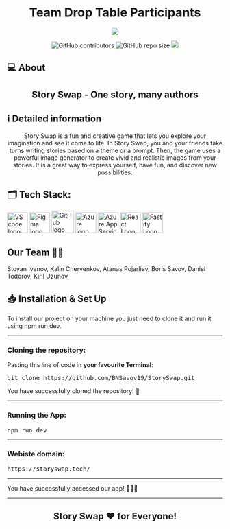 <h1 align="center">Team Drop Table Participants</h1>

<p align = "center">
    <img src="https://cdn.discordapp.com/attachments/623145355076304896/1092016511289393162/Join_a_Session_1.png" />
</p>

<p align = "center">
    <img alt="GitHub contributors" src="https://img.shields.io/github/contributors/BNSavov19/StorySwap?style=for-the-badge">
    <img alt="GitHub repo size" src="https://img.shields.io/github/repo-size/BNSavov19/StorySwap?style=for-the-badge">
    <img src="https://img.shields.io/github/languages/count/BNSavov19/StorySwap?style=for-the-badge">
</p>

## 💻 About
<h2 align="center">Story Swap - One story, many authors</h2>

## ℹ️ Detailed information 
<p align="center">
Story Swap is a fun and creative game that lets you explore your imagination and see it come to life. In Story Swap, you and your friends take turns writing stories based on a theme or a prompt. Then, the game uses a powerful image generator to create vivid and realistic images from your stories. It is a great way to express yourself, have fun, and discover new possibilities.
</p>

## 🗂️ Tech Stack:
<p align="left">
    <a href="https://code.visualstudio.com/"><img src="https://upload.wikimedia.org/wikipedia/commons/thumb/9/9a/Visual_Studio_Code_1.35_icon.svg/1024px-Visual_Studio_Code_1.35_icon.svg.png" alt="VS code logo" width=48px /></a>
    <a href="https://www.figma.com/"><img src="https://img.icons8.com/color/344/figma--v1.png" alt="Figma logo" width=48px/></a>
    <a href="https://github.com/"><img src="https://img.icons8.com/nolan/344/github.png" alt="GitHub logo" width=52px /></a>
    <a href="https://azure.microsoft.com/en-us/"><img src="https://img.icons8.com/fluency/344/azure-1.png" alt="Azure logo" width=48px /></a>
    <a href="https://azure.microsoft.com/en-us/services/app-service/"><img src="https://ms-azuretools.gallerycdn.vsassets.io/extensions/ms-azuretools/vscode-azureappservice/0.23.3/1650585198428/Microsoft.VisualStudio.Services.Icons.Default" alt="Azure App Service logo" width=48px /></a>
    <a href="https://react.dev/"><img src="https://upload.wikimedia.org/wikipedia/commons/thumb/a/a7/React-icon.svg/1200px-React-icon.svg.png" alt="React Logo" width=48px /></a>
    <a href="https://www.fastify.io/"><img src="https://www.svgrepo.com/show/353729/fastify-icon.svg" alt="Fastify Logo" width=48px /></a>
</p>

## Our Team 👨‍💻 <a name = "team"></a>
Stoyan Ivanov, Kalin Chervenkov, Atanas Pojarliev, Boris Savov, Daniel Todorov, Kiril Uzunov

## 📥 Installation & Set Up
<p> To install our project on your machine you just need to clone it and run it using npm run dev.</p>

<hr>

<h3><B>Cloning the repository:</B></h3>

Pasting this line of code in **your favourite Terminal**:
<pre>git clone https://github.com/BNSavov19/StorySwap.git</pre>
<p>You have successfully cloned the repository! 🥳</p>

<hr>

<h3><B>Running the App:</B></h3>

<pre>npm run dev</pre>

<hr>

<h3><B>Webiste domain:</B></h3>

<pre>https://storyswap.tech/</pre>

<hr>

<p>You have successfully accessed our app! 👏👏👏</p>

<hr>

## <p align = "center">Story Swap ❤️ for <B>Everyone!</B></p>
